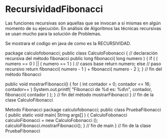 # RecursividadFibonacci
Las funciones recursivas son aquellas que se invocan a sí mismas en algún momento de su ejecución.
En análisis de Algoritmos las técnicas recursivas se usan mucho para la solución de Problemas.

Se mostrara el codigo en java de como es la RECURSIVIDAD.

package calculofobonacci;
public class CalculoFobonacci {
// declaración recursiva del método fibonacci
 public long fibonacci( long numero )
 {
 if ( ( numero == 0 ) || ( numero == 1 ) ) // casos base
 return numero;
 else // paso recursivo
 return fibonacci( numero - 1 ) + fibonacci( numero - 2 );
 } // fin del método fibonacci

 public void mostrarFibonacci()
 {
 for ( int contador = 0; contador <= 16; contador++ )
 System.out.printf( "Fibonacci de %d es: %d\n", contador,
 fibonacci( contador ) );
 } // fin del método mostrarFibonacci
 } // fin de la clase CalculoFibonacci 
 
 
 
 
Metodo Fibonacci
package calculofobonacci;
public class PruebaFibonacci {
    public static void main( String args[] )
 {
 CalculoFobonacci calculoFibonacci = new CalculoFobonacci ();
 calculoFibonacci.mostrarFibonacci();
 } // fin de main
 } // fin de la clase PruebaFibonacci
